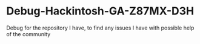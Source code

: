 # Debug-Hackintosh-GA-Z87MX-D3H
Debug for the repository I have, to find any issues I have with possible help of the community
